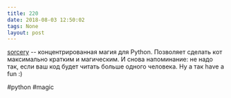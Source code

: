 ```yaml
---
title: 220
date: 2018-08-03 12:50:02
tags: None
layout: post
---
```


[sorcery](https://github.com/alexmojaki/sorcery) -- концентрированная магия для Python. Позволяет сделать кот максимально кратким и магическим. И снова напоминание: не надо так, если ваш код будет читать больше одного человека. Ну а так have a fun :)

#python #magic
